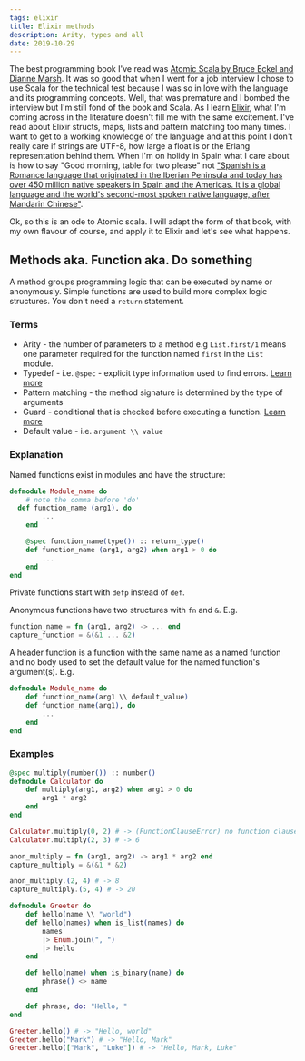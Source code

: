 ```yaml
---
tags: elixir
title: Elixir methods
description: Arity, types and all
date: 2019-10-29
---
```


The best programming book I've read was [Atomic Scala by Bruce Eckel and Dianne Marsh][atomic-scala-book]. It was so good that when I went for a job interview I chose to use Scala for the technical test because I was so in love with the language and its programming concepts. Well, that was premature and I bombed the interview but I'm still fond of the book and Scala. As I learn [Elixir][elixir-lang], what I'm coming across in the literature doesn't fill me with the same excitement. I've read about Elixir structs, maps, lists and pattern matching too many times. I want to get to a working knowledge of the language and at this point I don't really care if strings are UTF-8, how large a float is or the Erlang representation behind them. When I'm on holidy in Spain what I care about is how to say "Good morning, table for two please" not ["Spanish is a Romance language that originated in the Iberian Peninsula and today has over 450 million native speakers in Spain and the Americas. It is a global language and the world's second-most spoken native language, after Mandarin Chinese"][spanish-language].

Ok, so this is an ode to Atomic scala. I will adapt the form of that book, with my own flavour of course, and apply it to Elixir and let's see what happens.

## Methods aka. Function aka. Do something

A method groups programming logic that can be executed by name or anonymously. Simple functions are used to build more complex logic structures. You don't need a `return` statement.

### Terms

- Arity - the number of parameters to a method e.g `List.first/1` means one parameter required for the function named `first` in the `List` module.
- Typedef - i.e. `@spec` - explicit type information used to find errors. [Learn more][see-dialyxer]
- Pattern matching - the method signature is determined by the type of arguments
- Guard - conditional that is checked before executing a function. [Learn more][see-fn-guards]
- Default value - i.e. `argument \\ value`

### Explanation

Named functions exist in modules and have the structure:

```elixir
defmodule Module_name do
	# note the comma before 'do'
  def function_name (arg1), do
		...
	end

	@spec function_name(type()) :: return_type()
	def function_name (arg1, arg2) when arg1 > 0 do
		...
	end
end
```

Private functions start with `defp` instead of `def`.

Anonymous functions have two structures with `fn` and `&`. E.g.

```elixir
function_name = fn (arg1, arg2) -> ... end
capture_function = &(&1 ... &2)
```

A header function is a function with the same name as a named function and no body used to set the default value for the named function's argument(s). E.g.

```elixir
defmodule Module_name do
	def function_name(arg1 \\ default_value)
	def function_name(arg1), do
		...
	end
end
```

### Examples

```elixir
@spec multiply(number()) :: number()
defmodule Calculator do
	def multiply(arg1, arg2) when arg1 > 0 do
		arg1 * arg2
	end
end

Calculator.multiply(0, 2) # -> (FunctionClauseError) no function clause matching in Calculator.named_multiply/2
Calculator.multiply(2, 3) # -> 6

anon_multiply = fn (arg1, arg2) -> arg1 * arg2 end
capture_multiply = &(&1 * &2)

anon_multiply.(2, 4) # -> 8
capture_multiply.(5, 4) # -> 20

defmodule Greeter do
	def hello(name \\ "world")
	def hello(names) when is_list(names) do
		names
		|> Enum.join(", ")
		|> hello
	end

	def hello(name) when is_binary(name) do
		phrase() <> name
	end

	def phrase, do: "Hello, "
end

Greeter.hello() # -> "Hello, world"
Greeter.hello("Mark") # -> "Hello, Mark"
Greeter.hello(["Mark", "Luke"]) # -> "Hello, Mark, Luke"
```

[atomic-scala-book]: https://gumroad.com/discover?query=Atomic%20scala#aoQY
[elixir-lang]: https://elixir-lang.org/
[spanish-language]: https://en.wikipedia.org/wiki/Spanish_language
[see-dialyxer]: https://elixirschool.com/en/lessons/specifics/debugging/
[see-fn-guards]: https://elixirschool.com/en/lessons/basics/functions/#guards
